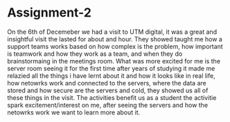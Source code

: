 # Assignment-2
On the 6th of Decemeber we had a visit to UTM digital, it was a great and insightful visit the lasted for about and hour. They showed taught me how a support teams works based on how complex is the problem, how important is teamwork and how they work as a team, and when they do brainstormaing in the meetings room. What was more excited for me is the server room
seeing it for the first time after years of studying it made me relazied all the things i have lernt about it and how it looks like in real life, how netowrks work and connected to the servers, where the data are stored and how secure are the servers and cold, they showed us all of these things in the visit. The activities benefit us as a student the activitie spark excitement/interest on me, after seeing the servers and how the netowrks work we want to learn more about it. 
